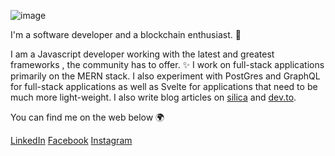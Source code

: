 

![image](https://www.linkpicture.com/q/Green-and-White-Technology-LinkedIn.png)

I'm a software developer and a blockchain enthusiast. 🌟

I am a Javascript developer working with the latest and greatest frameworks , the community has to offer. ✨
I work on full-stack applications primarily on the MERN stack. I also experiment with PostGres and GraphQL for full-stack applications as well as Svelte for applications that need to be much more light-weight. I also write blog articles on [silica](https://spiritan.wordpress.com) and [dev.to](https://dev.to/aritik).

You can find me on the web below 🌍

[LinkedIn](https://www.linkedin.com/in/ambadi-ritik-017b6318b/) 
[Facebook](https://www.facebook.com/ambadiritik.krishnan) 
[Instagram](https://www.instagram.com/ambadi_ritik/) 

